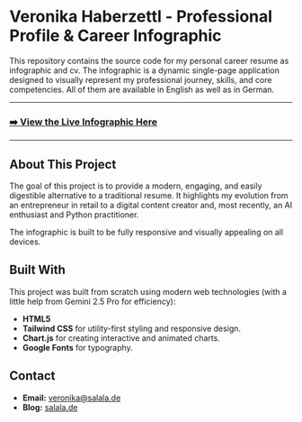 # Veronika Haberzettl - Professional Profile & Career Infographic

This repository contains the source code for my personal career resume as infographic and cv. The infographic is a dynamic single-page application designed to visually represent my professional journey, skills, and core competencies. All of them are available in English as well as in German.

---

### **[➡️ View the Live Infographic Here](https://fant5y.github.io/professional-profile/resume_english.html)**

---

## About This Project

The goal of this project is to provide a modern, engaging, and easily digestible alternative to a traditional resume. It highlights my evolution from an entrepreneur in retail to a digital content creator and, most recently, an AI enthusiast and Python practitioner.

The infographic is built to be fully responsive and visually appealing on all devices.

## Built With

This project was built from scratch using modern web technologies (with a little help from Gemini 2.5 Pro for efficiency):

* **HTML5**
* **Tailwind CSS** for utility-first styling and responsive design.
* **Chart.js** for creating interactive and animated charts.
* **Google Fonts** for typography.

## Contact

* **Email:** [veronika@salala.de](mailto:veronika@salala.de)
* **Blog:** [salala.de](https://salala.de)
